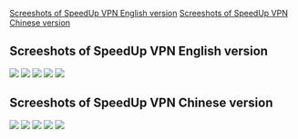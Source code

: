 <a href="#user-content-screeshots-of-speedup-vpn-english-version">Screeshots of SpeedUp VPN English version</a> 
<a href="#user-content-screeshots-of-speedup-vpn-chinese-version">Screeshots of SpeedUp VPN Chinese version</a> 

<h2>Screeshots of SpeedUp VPN English version</h2>

<img src="https://raw.githubusercontent.com/bannedbook/SpeedUp.VPN/master/screeshot/en-img/1.png" >
<img src="https://raw.githubusercontent.com/bannedbook/SpeedUp.VPN/master/screeshot/en-img/2.png" >
<img src="https://raw.githubusercontent.com/bannedbook/SpeedUp.VPN/master/screeshot/en-img/3.png" >
<img src="https://raw.githubusercontent.com/bannedbook/SpeedUp.VPN/master/screeshot/en-img/4.png" >
<img src="https://raw.githubusercontent.com/bannedbook/SpeedUp.VPN/master/screeshot/en-img/5.png" >

<h2>Screeshots of SpeedUp VPN Chinese version</h2>

<img src="https://raw.githubusercontent.com/bannedbook/SpeedUp.VPN/master/screeshot/cn-img/1.png" >
<img src="https://raw.githubusercontent.com/bannedbook/SpeedUp.VPN/master/screeshot/cn-img/2.png" >
<img src="https://raw.githubusercontent.com/bannedbook/SpeedUp.VPN/master/screeshot/cn-img/3.png" >
<img src="https://raw.githubusercontent.com/bannedbook/SpeedUp.VPN/master/screeshot/cn-img/4.png" >
<img src="https://raw.githubusercontent.com/bannedbook/SpeedUp.VPN/master/screeshot/cn-img/5.png" >
